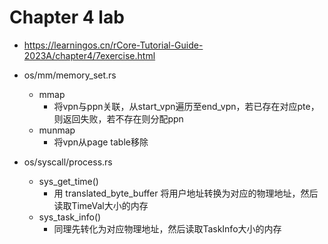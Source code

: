 # Chapter 4 lab

- https://learningos.cn/rCore-Tutorial-Guide-2023A/chapter4/7exercise.html

- os/mm/memory_set.rs
    - mmap
        - 将vpn与ppn关联，从start_vpn遍历至end_vpn，若已存在对应pte，则返回失败，若不存在则分配ppn
    - munmap
        - 将vpn从page table移除


- os/syscall/process.rs
    - sys_get_time()
        - 用 translated_byte_buffer 将用户地址转换为对应的物理地址，然后读取TimeVal大小的内存
    - sys_task_info()
        - 同理先转化为对应物理地址，然后读取TaskInfo大小的内存

